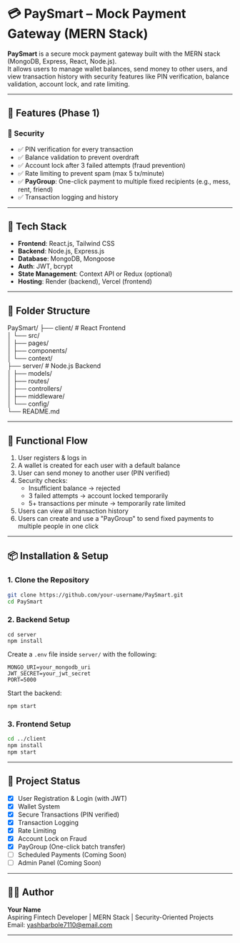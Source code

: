 # 💳 PaySmart – Mock Payment Gateway (MERN Stack)

**PaySmart** is a secure mock payment gateway built with the MERN stack (MongoDB, Express, React, Node.js).  
It allows users to manage wallet balances, send money to other users, and view transaction history with security features like PIN verification, balance validation, account lock, and rate limiting.

---

## 🚀 Features (Phase 1)

### 🔐 Security
- ✅ PIN verification for every transaction
- ✅ Balance validation to prevent overdraft
- ✅ Account lock after 3 failed attempts (fraud prevention)
- ✅ Rate limiting to prevent spam (max 5 tx/minute)
- ✅ **PayGroup**: One-click payment to multiple fixed recipients (e.g., mess, rent, friend)
- ✅ Transaction logging and history

---

## 🧠 Tech Stack

- **Frontend**: React.js, Tailwind CSS
- **Backend**: Node.js, Express.js
- **Database**: MongoDB, Mongoose
- **Auth**: JWT, bcrypt
- **State Management**: Context API or Redux (optional)
- **Hosting**: Render (backend), Vercel (frontend)

---

## 📁 Folder Structure

PaySmart/
├── client/          # React Frontend  
│   └── src/  
│       ├── pages/  
│       ├── components/  
│       └── context/  
├── server/          # Node.js Backend  
│   ├── models/  
│   ├── routes/  
│   ├── controllers/  
│   ├── middleware/  
│   └── config/  
└── README.md  

---

## 🧪 Functional Flow

1. User registers & logs in
2. A wallet is created for each user with a default balance
3. User can send money to another user (PIN verified)
4. Security checks:
   - Insufficient balance → rejected
   - 3 failed attempts → account locked temporarily
   - 5+ transactions per minute → temporarily rate limited
5. Users can view all transaction history
6. Users can create and use a "PayGroup" to send fixed payments to multiple people in one click

---

## 📦 Installation & Setup

### 1. Clone the Repository
```bash
git clone https://github.com/your-username/PaySmart.git
cd PaySmart
```

### 2. Backend Setup
```
cd server
npm install
```

Create a `.env` file inside `server/` with the following:
```
MONGO_URI=your_mongodb_uri
JWT_SECRET=your_jwt_secret
PORT=5000
```

Start the backend:
```
npm start
```

### 3. Frontend Setup
```bash
cd ../client
npm install
npm start
```

---

## 📌 Project Status

- [x] User Registration & Login (with JWT)
- [x] Wallet System
- [x] Secure Transactions (PIN verified)
- [x] Transaction Logging
- [x] Rate Limiting
- [x] Account Lock on Fraud
- [x] PayGroup (One-click batch transfer)
- [ ] Scheduled Payments (Coming Soon)
- [ ] Admin Panel (Coming Soon)

---

## 👨‍💻 Author
**Your Name**  
Aspiring Fintech Developer | MERN Stack | Security-Oriented Projects  
Email: yashbarbole7110@email.com  


---

